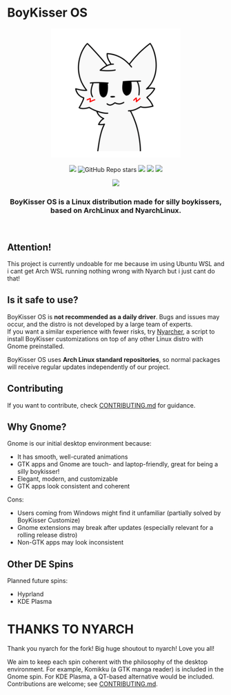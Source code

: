 # BoyKisser OS
<div align="center">
   <img src="https://github.com/isnotbadatgorillatag/BoyKisserOS-Linux/blob/main/boykisser-logo-png_seeklogo-494559.png?raw=true" width="300px" style="margin:auto;"/>

![](https://img.shields.io/github/v/release/NyarchLinux/NyarchLinux?include_prereleases&label=BoyKisser%20Release&style=for-the-badge)
![GitHub Repo stars](https://img.shields.io/github/stars/NyarchLinux/NyarchLinux?style=for-the-badge&color=%23daaa3f)
![](https://img.shields.io/github/license/nyarchlinux/nyarchlinux?color=green&style=for-the-badge)
[![](https://img.shields.io/badge/Website-boykisser.moe-%23e32b6b?style=for-the-badge&logoColor=C689C6)](https://boykisser.moe)
[![](https://img.shields.io/badge/Wiki-wiki.boykisser.moe-%234051b5?style=for-the-badge)](https://wiki.boykisser.moe)

[![](https://dcbadge.vercel.app/api/server/xuw6BNXXE7)](https://discord.gg/xuw6BNXXE7)

   <h3><b>BoyKisser OS</b> is a Linux distribution <b>made for silly boykissers</b>, based on ArchLinux and NyarchLinux.</h3><br />

</div>



## Attention!
This project is currently undoable for me because im using Ubuntu WSL and i cant get Arch WSL running nothing wrong with Nyarch but i just cant do that!
## Is it safe to use?
BoyKisser OS is **not recommended as a daily driver**. Bugs and issues may occur, and the distro is not developed by a large team of experts.  
If you want a similar experience with fewer risks, try [Nyarcher](https://github.com/NyarchLinux/Nyarcher), a script to install BoyKisser customizations on top of any other Linux distro with Gnome preinstalled.  

BoyKisser OS uses **Arch Linux standard repositories**, so normal packages will receive regular updates independently of our project.  

## Contributing
If you want to contribute, check [CONTRIBUTING.md](https://github.com/NyarchLinux/NyarchLinux/blob/main/CONTRIBUTING.md) for guidance.  

## Why Gnome?
Gnome is our initial desktop environment because:  
- It has smooth, well-curated animations  
- GTK apps and Gnome are touch- and laptop-friendly, great for being a silly boykisser!
- Elegant, modern, and customizable  
- GTK apps look consistent and coherent  

Cons:  
- Users coming from Windows might find it unfamiliar (partially solved by BoyKisser Customize)  
- Gnome extensions may break after updates (especially relevant for a rolling release distro)  
- Non-GTK apps may look inconsistent  

## Other DE Spins
Planned future spins:  
- Hyprland  
- KDE Plasma  

# THANKS TO NYARCH
Thank you nyarch for the fork! 
Big huge shoutout to nyarch! Love you all!

We aim to keep each spin coherent with the philosophy of the desktop environment. For example, Komikku (a GTK manga reader) is included in the Gnome spin. For KDE Plasma, a QT-based alternative would be included. Contributions are welcome; see [CONTRIBUTING.md](https://github.com/NyarchLinux/NyarchLinux/blob/main/CONTRIBUTING.md).  
